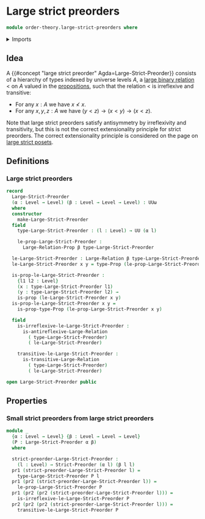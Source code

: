 # Large strict preorders

```agda
module order-theory.large-strict-preorders where
```

<details><summary>Imports</summary>

```agda
open import category-theory.large-precategories

open import foundation.dependent-pair-types
open import foundation.identity-types
open import foundation.large-binary-relations
open import foundation.propositions
open import foundation.sets
open import foundation.strictly-involutive-identity-types
open import foundation.universe-levels

open import order-theory.strict-preorders
```

</details>

## Idea

A {{#concept "large strict preorder" Agda=Large-Strict-Preorder}} consists of a
hierarchy of types indexed by universe levels $A$, a
[large binary relation](foundation.large-binary-relations.md) $<$ on $A$ valued
in the [propositions](foundation-core.propositions.md), such that the relation
$<$ is irreflexive and transitive:

- For any $x:A$ we have $x ≮ x$.
- For any $x,y,z:A$ we have $(y<z) → (x<y) → (x<z)$.

Note that large strict preorders satisfy antisymmetry by irreflexivity and
transitivity, but this is not the correct extensionality principle for strict
preorders. The correct extensionality principle is considered on the page on
[large strict posets](order-theory.large-strict-posets.md).

## Definitions

### Large strict preorders

```agda
record
  Large-Strict-Preorder
  (α : Level → Level) (β : Level → Level → Level) : UUω
  where
  constructor
    make-Large-Strict-Preorder
  field
    type-Large-Strict-Preorder : (l : Level) → UU (α l)

    le-prop-Large-Strict-Preorder :
      Large-Relation-Prop β type-Large-Strict-Preorder

  le-Large-Strict-Preorder : Large-Relation β type-Large-Strict-Preorder
  le-Large-Strict-Preorder x y = type-Prop (le-prop-Large-Strict-Preorder x y)

  is-prop-le-Large-Strict-Preorder :
    {l1 l2 : Level}
    (x : type-Large-Strict-Preorder l1)
    (y : type-Large-Strict-Preorder l2) →
    is-prop (le-Large-Strict-Preorder x y)
  is-prop-le-Large-Strict-Preorder x y =
    is-prop-type-Prop (le-prop-Large-Strict-Preorder x y)

  field
    is-irreflexive-le-Large-Strict-Preorder :
      is-antireflexive-Large-Relation
        ( type-Large-Strict-Preorder)
        ( le-Large-Strict-Preorder)

    transitive-le-Large-Strict-Preorder :
      is-transitive-Large-Relation
        ( type-Large-Strict-Preorder)
        ( le-Large-Strict-Preorder)

open Large-Strict-Preorder public
```

## Properties

### Small strict preorders from large strict preorders

```agda
module _
  {α : Level → Level} {β : Level → Level → Level}
  (P : Large-Strict-Preorder α β)
  where

  strict-preorder-Large-Strict-Preorder :
    (l : Level) → Strict-Preorder (α l) (β l l)
  pr1 (strict-preorder-Large-Strict-Preorder l) =
    type-Large-Strict-Preorder P l
  pr1 (pr2 (strict-preorder-Large-Strict-Preorder l)) =
    le-prop-Large-Strict-Preorder P
  pr1 (pr2 (pr2 (strict-preorder-Large-Strict-Preorder l))) =
    is-irreflexive-le-Large-Strict-Preorder P
  pr2 (pr2 (pr2 (strict-preorder-Large-Strict-Preorder l))) =
    transitive-le-Large-Strict-Preorder P
```
